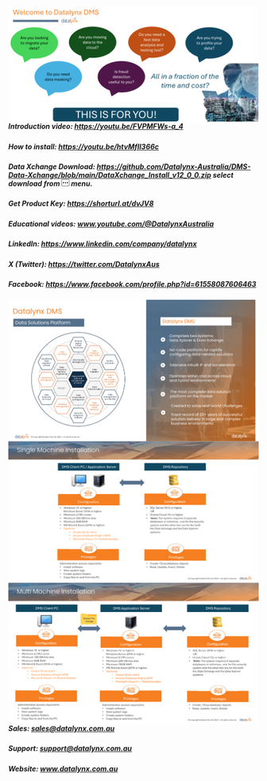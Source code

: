<img src="https://github.com/Datalynx-Australia/DMS-Data-Xchange/blob/main/IntroPg1.png"
     alt="Datalynx PG1"
     style="float: left; margin-right: 10px;" />

 ##### Introduction video: https://youtu.be/FVPMFWs-a_4
 ##### How to install: https://youtu.be/htvMfII366c
 ##### Data Xchange Download: https://github.com/Datalynx-Australia/DMS-Data-Xchange/blob/main/DataXchange_Install_v12_0_0.zip select download from <img src="https://github.com/Datalynx-Australia/DMS-Data-Xchange/blob/main/IntroPg5.png"/>  menu.

 ##### Get Product Key: https://shorturl.at/dvJV8
 ##### Educational videos: www.youtube.com/@DatalynxAustralia
 
 ##### LinkedIn: https://www.linkedin.com/company/datalynx  
 ##### X (Twitter): https://twitter.com/DatalynxAus
 ##### Facebook: https://www.facebook.com/profile.php?id=61558087606463


<img src="https://github.com/Datalynx-Australia/DMS-Data-Xchange/blob/main/IntroPg2.png"
     alt="Datalynx PG2"
     style="float: left; margin-right: 10px;" />

<img src="https://github.com/Datalynx-Australia/DMS-Data-Xchange/blob/main/IntroPg3.png"
     alt="Datalynx PG3"
     style="float: left; margin-right: 10px;" />

<img src="https://github.com/Datalynx-Australia/DMS-Data-Xchange/blob/main/IntroPg4.png"
     alt="Datalynx PG4"
     style="float: left; margin-right: 10px;" />


 ##### Sales:   sales@datalynx.com.au     
 ##### Support: support@datalynx.com.au     
 ##### Website: www.datalynx.com.au
